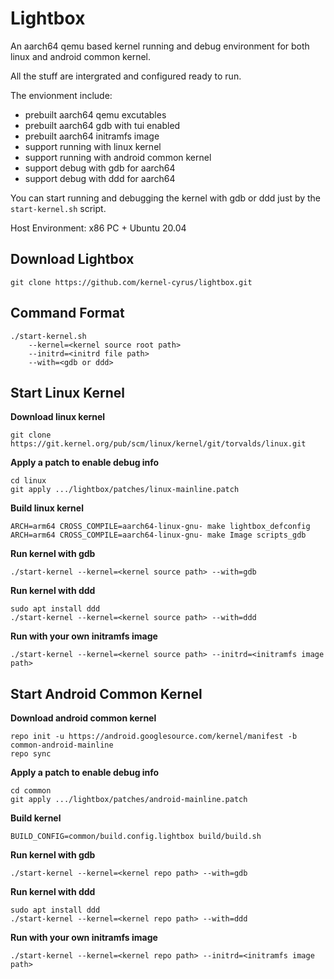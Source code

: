Lightbox
=============================

An aarch64 qemu based kernel running and debug environment for both linux and android common kernel.

All the stuff are intergrated and configured ready to run.

The envionment include:
- prebuilt aarch64 qemu excutables
- prebuilt aarch64 gdb with tui enabled
- prebuilt aarch64 initramfs image
- support running with linux kernel
- support running with android common kernel
- support debug with gdb for aarch64
- support debug with ddd for aarch64

You can start running and debugging the kernel with gdb or ddd just by the `start-kernel.sh` script.

Host Environment: x86 PC + Ubuntu 20.04

## Download Lightbox

```
git clone https://github.com/kernel-cyrus/lightbox.git
```

## Command Format

```
./start-kernel.sh
    --kernel=<kernel source root path>
    --initrd=<initrd file path>
    --with=<gdb or ddd>
```

## Start Linux Kernel


**Download linux kernel**
```
git clone https://git.kernel.org/pub/scm/linux/kernel/git/torvalds/linux.git
```
**Apply a patch to enable debug info**
```
cd linux
git apply .../lightbox/patches/linux-mainline.patch
```
**Build linux kernel**
```
ARCH=arm64 CROSS_COMPILE=aarch64-linux-gnu- make lightbox_defconfig
ARCH=arm64 CROSS_COMPILE=aarch64-linux-gnu- make Image scripts_gdb
```
**Run kernel with gdb**
```
./start-kernel --kernel=<kernel source path> --with=gdb
```
**Run kernel with ddd**
```
sudo apt install ddd
./start-kernel --kernel=<kernel source path> --with=ddd
```
**Run with your own initramfs image**
```
./start-kernel --kernel=<kernel source path> --initrd=<initramfs image path>
```

## Start Android Common Kernel

**Download android common kernel**
```
repo init -u https://android.googlesource.com/kernel/manifest -b common-android-mainline
repo sync
```
**Apply a patch to enable debug info**
```
cd common
git apply .../lightbox/patches/android-mainline.patch
```
**Build kernel**
```
BUILD_CONFIG=common/build.config.lightbox build/build.sh
```
**Run kernel with gdb**
```
./start-kernel --kernel=<kernel repo path> --with=gdb
```
**Run kernel with ddd**
```
sudo apt install ddd
./start-kernel --kernel=<kernel repo path> --with=ddd
```
**Run with your own initramfs image**
```
./start-kernel --kernel=<kernel repo path> --initrd=<initramfs image path>
```
